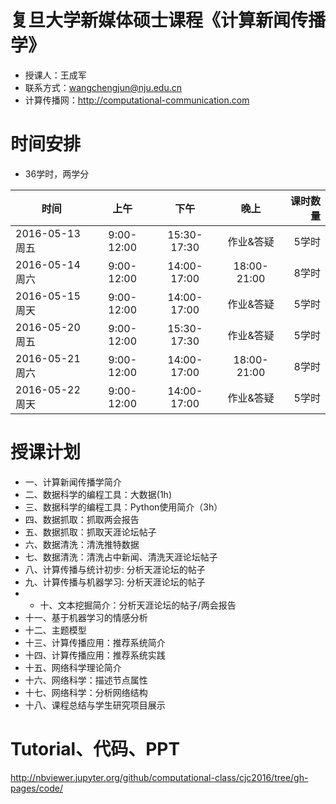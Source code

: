 # 复旦大学新媒体硕士课程《计算新闻传播学》

- 授课人：王成军
- 联系方式：wangchengjun@nju.edu.cn
- 计算传播网：http://computational-communication.com

# 时间安排

- 36学时，两学分


| 时间          |  上午         |    下午   |晚上        | 课时数量   |
| -------------|:-------------:|:-------------:|:-------------:|-----:|
| 2016-05-13 周五| 9:00-12:00 | 15:30-17:30 | 作业&答疑 | 5学时
| 2016-05-14 周六 | 9:00-12:00 | 14:00-17:00 | 18:00-21:00 | 8学时|
| 2016-05-15 周天 | 9:00-12:00 | 14:00-17:00 | 作业&答疑 | 5学时|
| 2016-05-20 周五 | 9:00-12:00 | 15:30-17:30 | 作业&答疑 | 5学时|
| 2016-05-21 周六 | 9:00-12:00| 14:00-17:00 | 18:00-21:00| 8学时|
| 2016-05-22 周天 | 9:00-12:00 | 14:00-17:00 | 作业&答疑 | 5学时|

# 授课计划

- 一、计算新闻传播学简介
- 二、数据科学的编程工具：大数据(1h)
- 三、数据科学的编程工具：Python使用简介（3h）
- 四、数据抓取：抓取两会报告
- 五、数据抓取：抓取天涯论坛帖子
- 六、数据清洗：清洗推特数据
- 七、数据清洗：清洗占中新闻、清洗天涯论坛帖子
- 八、计算传播与统计初步: 分析天涯论坛的帖子
- 九、计算传播与机器学习: 分析天涯论坛的帖子
- - 十、文本挖掘简介：分析天涯论坛的帖子/两会报告
- 十一、基于机器学习的情感分析
- 十二、主题模型
- 十三、计算传播应用：推荐系统简介
- 十四、计算传播应用：推荐系统实践
- 十五、网络科学理论简介
- 十六、网络科学：描述节点属性
- 十七、网络科学：分析网络结构
- 十八、课程总结与学生研究项目展示

# Tutorial、代码、PPT

http://nbviewer.jupyter.org/github/computational-class/cjc2016/tree/gh-pages/code/
